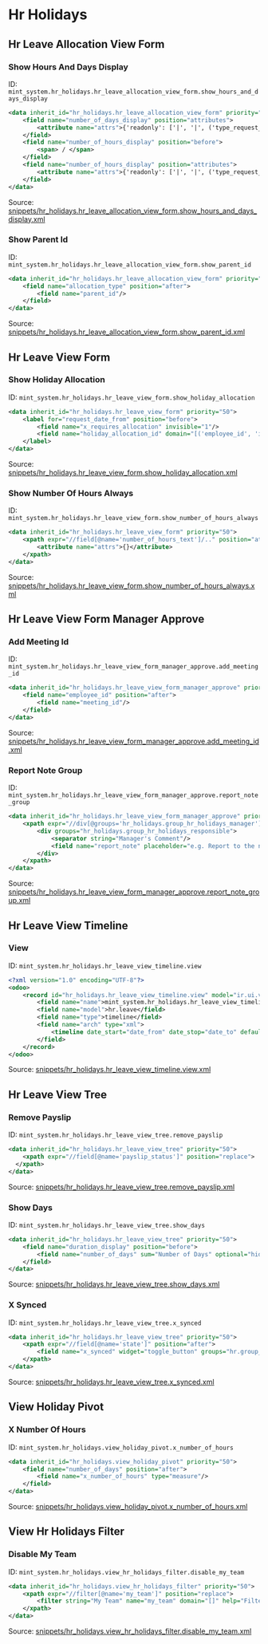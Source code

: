 # Hr Holidays
## Hr Leave Allocation View Form  
### Show Hours And Days Display  
ID: `mint_system.hr_holidays.hr_leave_allocation_view_form.show_hours_and_days_display`  
```xml
<data inherit_id="hr_holidays.hr_leave_allocation_view_form" priority="50">
    <field name="number_of_days_display" position="attributes">
        <attribute name="attrs">{'readonly': ['|', '|', ('type_request_unit', '=', 'hour'), ('state', 'not in', ('draft', 'confirm')), ('allocation_type', '=', 'accrual')]}</attribute>
    </field>
    <field name="number_of_hours_display" position="before">
        <span> / </span>
    </field>
    <field name="number_of_hours_display" position="attributes">
        <attribute name="attrs">{'readonly': ['|', '|', ('type_request_unit', '!=', 'hour'), ('state', 'not in', ('draft', 'confirm')), ('allocation_type', '=', 'accrual')]}</attribute>
    </field>
</data>

```
Source: [snippets/hr_holidays.hr_leave_allocation_view_form.show_hours_and_days_display.xml](https://github.com/Mint-System/Odoo-Build/tree/main/snippets/hr_holidays.hr_leave_allocation_view_form.show_hours_and_days_display.xml)

### Show Parent Id  
ID: `mint_system.hr_holidays.hr_leave_allocation_view_form.show_parent_id`  
```xml
<data inherit_id="hr_holidays.hr_leave_allocation_view_form" priority="50">
    <field name="allocation_type" position="after">
        <field name="parent_id"/>
    </field>
</data>

```
Source: [snippets/hr_holidays.hr_leave_allocation_view_form.show_parent_id.xml](https://github.com/Mint-System/Odoo-Build/tree/main/snippets/hr_holidays.hr_leave_allocation_view_form.show_parent_id.xml)

## Hr Leave View Form  
### Show Holiday Allocation  
ID: `mint_system.hr_holidays.hr_leave_view_form.show_holiday_allocation`  
```xml
<data inherit_id="hr_holidays.hr_leave_view_form" priority="50">
    <label for="request_date_from" position="before">
        <field name="x_requires_allocation" invisible="1"/>
        <field name="holiday_allocation_id" domain="[('employee_id', 'in', employee_ids), ('holiday_status_id', '=', holiday_status_id), ('date_from', '&lt;=', request_date_from)]" required="1" attrs="{'invisible': ['|', ('x_requires_allocation', '=', 'no'), ('request_date_from', '=', False)], 'readonly': [('state', 'not in', ('draft', 'confirm'))] }" options="{'no_create': True, 'no_open': True}"/>
    </label>
</data>

```
Source: [snippets/hr_holidays.hr_leave_view_form.show_holiday_allocation.xml](https://github.com/Mint-System/Odoo-Build/tree/main/snippets/hr_holidays.hr_leave_view_form.show_holiday_allocation.xml)

### Show Number Of Hours Always  
ID: `mint_system.hr_holidays.hr_leave_view_form.show_number_of_hours_always`  
```xml
<data inherit_id="hr_holidays.hr_leave_view_form" priority="50">
    <xpath expr="//field[@name='number_of_hours_text']/.." position="attributes">
        <attribute name="attrs">{}</attribute>
    </xpath>
</data>

```
Source: [snippets/hr_holidays.hr_leave_view_form.show_number_of_hours_always.xml](https://github.com/Mint-System/Odoo-Build/tree/main/snippets/hr_holidays.hr_leave_view_form.show_number_of_hours_always.xml)

## Hr Leave View Form Manager Approve  
### Add Meeting Id  
ID: `mint_system.hr_holidays.hr_leave_view_form_manager_approve.add_meeting_id`  
```xml
<data inherit_id="hr_holidays.hr_leave_view_form_manager_approve" priority="50">
    <field name="employee_id" position="after">
        <field name="meeting_id"/>
    </field>
</data>

```
Source: [snippets/hr_holidays.hr_leave_view_form_manager_approve.add_meeting_id.xml](https://github.com/Mint-System/Odoo-Build/tree/main/snippets/hr_holidays.hr_leave_view_form_manager_approve.add_meeting_id.xml)

### Report Note Group  
ID: `mint_system.hr_holidays.hr_leave_view_form_manager_approve.report_note_group`  
```xml
<data inherit_id="hr_holidays.hr_leave_view_form_manager_approve" priority="50">
    <xpath expr="//div[@groups='hr_holidays.group_hr_holidays_manager']" position="replace">
        <div groups="hr_holidays.group_hr_holidays_responsible">
            <separator string="Manager's Comment"/>
            <field name="report_note" placeholder="e.g. Report to the next month..."/>
        </div>
    </xpath>
</data>

```
Source: [snippets/hr_holidays.hr_leave_view_form_manager_approve.report_note_group.xml](https://github.com/Mint-System/Odoo-Build/tree/main/snippets/hr_holidays.hr_leave_view_form_manager_approve.report_note_group.xml)

## Hr Leave View Timeline  
### View  
ID: `mint_system.hr_holidays.hr_leave_view_timeline.view`  
```xml
<?xml version="1.0" encoding="UTF-8"?>
<odoo>
    <record id="hr_holidays.hr_leave_view_timeline.view" model="ir.ui.view">
        <field name="name">mint_system.hr_holidays.hr_leave_view_timeline.view</field>
        <field name="model">hr.leave</field>
        <field name="type">timeline</field>
        <field name="arch" type="xml">
            <timeline date_start="date_from" date_stop="date_to" default_group_by="employee_id" event_open_popup="true"/>
        </field>
    </record>
</odoo>

```
Source: [snippets/hr_holidays.hr_leave_view_timeline.view.xml](https://github.com/Mint-System/Odoo-Build/tree/main/snippets/hr_holidays.hr_leave_view_timeline.view.xml)

## Hr Leave View Tree  
### Remove Payslip  
ID: `mint_system.hr_holidays.hr_leave_view_tree.remove_payslip`  
```xml
<data inherit_id="hr_holidays.hr_leave_view_tree" priority="50">
    <xpath expr="//field[@name='payslip_status']" position="replace">
  </xpath>
</data>

```
Source: [snippets/hr_holidays.hr_leave_view_tree.remove_payslip.xml](https://github.com/Mint-System/Odoo-Build/tree/main/snippets/hr_holidays.hr_leave_view_tree.remove_payslip.xml)

### Show Days  
ID: `mint_system.hr_holidays.hr_leave_view_tree.show_days`  
```xml
<data inherit_id="hr_holidays.hr_leave_view_tree" priority="50">
    <field name="duration_display" position="before">
        <field name="number_of_days" sum="Number of Days" optional="hide"/>
    </field>
</data>

```
Source: [snippets/hr_holidays.hr_leave_view_tree.show_days.xml](https://github.com/Mint-System/Odoo-Build/tree/main/snippets/hr_holidays.hr_leave_view_tree.show_days.xml)

### X Synced  
ID: `mint_system.hr_holidays.hr_leave_view_tree.x_synced`  
```xml
<data inherit_id="hr_holidays.hr_leave_view_tree" priority="50">
    <xpath expr="//field[@name='state']" position="after">
        <field name="x_synced" widget="toggle_button" groups="hr.group_hr_user"/>
    </xpath>
</data>

```
Source: [snippets/hr_holidays.hr_leave_view_tree.x_synced.xml](https://github.com/Mint-System/Odoo-Build/tree/main/snippets/hr_holidays.hr_leave_view_tree.x_synced.xml)

## View Holiday Pivot  
### X Number Of Hours  
ID: `mint_system.hr_holidays.view_holiday_pivot.x_number_of_hours`  
```xml
<data inherit_id="hr_holidays.view_holiday_pivot" priority="50">
    <field name="number_of_days" position="after">
        <field name="x_number_of_hours" type="measure"/>
    </field>
</data>

```
Source: [snippets/hr_holidays.view_holiday_pivot.x_number_of_hours.xml](https://github.com/Mint-System/Odoo-Build/tree/main/snippets/hr_holidays.view_holiday_pivot.x_number_of_hours.xml)

## View Hr Holidays Filter  
### Disable My Team  
ID: `mint_system.hr_holidays.view_hr_holidays_filter.disable_my_team`  
```xml
<data inherit_id="hr_holidays.view_hr_holidays_filter" priority="50">
    <xpath expr="//filter[@name='my_team']" position="replace">
        <filter string="My Team" name="my_team" domain="[]" help="Filter has been modified to not filter"/>
    </xpath>
</data>

```
Source: [snippets/hr_holidays.view_hr_holidays_filter.disable_my_team.xml](https://github.com/Mint-System/Odoo-Build/tree/main/snippets/hr_holidays.view_hr_holidays_filter.disable_my_team.xml)

